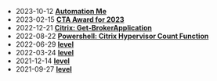 * 2023-10-12 [**Automation Me**](/2023-10-12-automation-me/?utm_source=blog&utm_medium=blog&utm_content=recent)
* 2023-02-15 [**CTA Award for 2023**](/2023-02-15-CTA-Award-for-2023/?utm_source=blog&utm_medium=blog&utm_content=recent)
* 2022-12-21 [**Citrix: Get-BrokerApplication**](/2022-12-21-Powershell-Get-BrokerApplication/?utm_source=blog&utm_medium=blog&utm_content=recent)
* 2022-08-22 [**Powershell: Citrix Hypervisor Count Function**](/2022-08-22-PowerShell-Citrix-Hypervisor-Count-Function/?utm_source=blog&utm_medium=blog&utm_content=recent)
* 2022-06-29 [**level**](/2022-06-29-wem-2206-update-available/?utm_source=blog&utm_medium=blog&utm_content=recent)
* 2022-03-24 [**level**](/2022-03-24-wem-2203-update-available/?utm_source=blog&utm_medium=blog&utm_content=recent)
* 2021-12-14 [**level**](/2021-12-14-wem-2112-update-available/?utm_source=blog&utm_medium=blog&utm_content=recent)
* 2021-09-27 [**level**](/2021-09-27-wem-2109-update-available/?utm_source=blog&utm_medium=blog&utm_content=recent)
